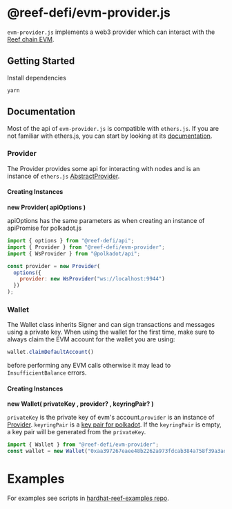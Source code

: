 # @reef-defi/evm-provider.js

`evm-provider.js` implements a web3 provider which can interact with the [Reef chain EVM](https://github.com/reef-defi/reef-chain).

## Getting Started

Install dependencies

```
yarn
```

## Documentation

Most of the api of `evm-provider.js` is compatible with `ethers.js`. If you are not familiar with ethers.js, you can start by looking at its [documentation](https://docs.ethers.io/v5/single-page/).

### Provider

The Provider provides some api for interacting with nodes and is an instance of `ethers.js` [AbstractProvider](https://docs.ethers.io/v5/single-page/#/v5/api/providers/-%23-providers).

#### Creating Instances

**new Provider( apiOptions )**

apiOptions has the same parameters as when creating an instance of apiPromise for polkadot.js 

```javascript
import { options } from "@reef-defi/api";
import { Provider } from "@reef-defi/evm-provider";
import { WsProvider } from "@polkadot/api";

const provider = new Provider(
  options({
    provider: new WsProvider("ws://localhost:9944")
  })
);
```

### Wallet

The Wallet class inherits Signer and can sign transactions and messages using a private key. When using the wallet for the first time, make sure to always claim the EVM account for the wallet you are using:

```javascript
wallet.claimDefaultAccount()
```

before performing any EVM calls otherwise it may lead to `InsufficientBalance` errors.


#### Creating Instances

**new Wallet( privateKey , provider? , keyringPair? )**

`privateKey` is the private key of evm's account.`provider` is an instance of [Provider](#Provider). `keyringPair` is a [key pair for polkadot](https://polkadot.js.org/docs/api/start/keyring). If the `keyringPair` is empty, a key pair will be generated from the 
`privateKey`.

```javascript
import { Wallet } from "@reef-defi/evm-provider";
const wallet = new Wallet("0xaa397267eaee48b2262a973fdcab384a758f39a3ad8708025cfb675bb9effc20", provider)
```


# Examples

For examples see scripts in [hardhat-reef-examples repo](https://github.com/reef-defi/hardhat-reef-examples/blob/master/scripts/flipper/deploy.js).

